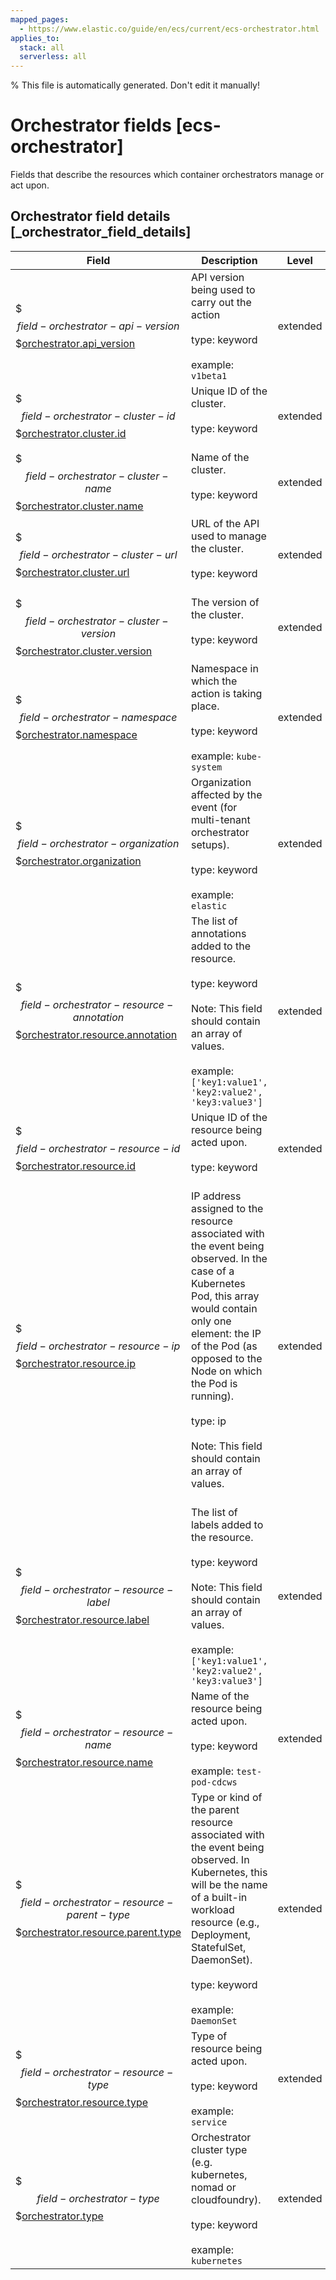 ```yaml
---
mapped_pages:
  - https://www.elastic.co/guide/en/ecs/current/ecs-orchestrator.html
applies_to:
  stack: all
  serverless: all
---
```

% This file is automatically generated. Don't edit it manually!

# Orchestrator fields [ecs-orchestrator]

Fields that describe the resources which container orchestrators manage or act upon.

## Orchestrator field details [_orchestrator_field_details]

| Field | Description | Level |
| --- | --- | --- |
| $$$field-orchestrator-api-version$$$[orchestrator.api_version](#field-orchestrator-api-version) | API version being used to carry out the action<br><br>type: keyword<br><br>example: `v1beta1`<br> | extended |
| $$$field-orchestrator-cluster-id$$$[orchestrator.cluster.id](#field-orchestrator-cluster-id) | Unique ID of the cluster.<br><br>type: keyword<br><br> | extended |
| $$$field-orchestrator-cluster-name$$$[orchestrator.cluster.name](#field-orchestrator-cluster-name) | Name of the cluster.<br><br>type: keyword<br><br> | extended |
| $$$field-orchestrator-cluster-url$$$[orchestrator.cluster.url](#field-orchestrator-cluster-url) | URL of the API used to manage the cluster.<br><br>type: keyword<br><br> | extended |
| $$$field-orchestrator-cluster-version$$$[orchestrator.cluster.version](#field-orchestrator-cluster-version) | The version of the cluster.<br><br>type: keyword<br><br> | extended |
| $$$field-orchestrator-namespace$$$[orchestrator.namespace](#field-orchestrator-namespace) | Namespace in which the action is taking place.<br><br>type: keyword<br><br>example: `kube-system`<br> | extended |
| $$$field-orchestrator-organization$$$[orchestrator.organization](#field-orchestrator-organization) | Organization affected by the event (for multi-tenant orchestrator setups).<br><br>type: keyword<br><br>example: `elastic`<br> | extended |
| $$$field-orchestrator-resource-annotation$$$[orchestrator.resource.annotation](#field-orchestrator-resource-annotation) | The list of annotations added to the resource.<br><br>type: keyword<br><br>Note: This field should contain an array of values.<br><br>example: `['key1:value1', 'key2:value2', 'key3:value3']`<br> | extended |
| $$$field-orchestrator-resource-id$$$[orchestrator.resource.id](#field-orchestrator-resource-id) | Unique ID of the resource being acted upon.<br><br>type: keyword<br><br> | extended |
| $$$field-orchestrator-resource-ip$$$[orchestrator.resource.ip](#field-orchestrator-resource-ip) | IP address assigned to the resource associated with the event being observed. In the case of a Kubernetes Pod, this array would contain only one element: the IP of the Pod (as opposed to the Node on which the Pod is running).<br><br>type: ip<br><br>Note: This field should contain an array of values.<br><br> | extended |
| $$$field-orchestrator-resource-label$$$[orchestrator.resource.label](#field-orchestrator-resource-label) | The list of labels added to the resource.<br><br>type: keyword<br><br>Note: This field should contain an array of values.<br><br>example: `['key1:value1', 'key2:value2', 'key3:value3']`<br> | extended |
| $$$field-orchestrator-resource-name$$$[orchestrator.resource.name](#field-orchestrator-resource-name) | Name of the resource being acted upon.<br><br>type: keyword<br><br>example: `test-pod-cdcws`<br> | extended |
| $$$field-orchestrator-resource-parent-type$$$[orchestrator.resource.parent.type](#field-orchestrator-resource-parent-type) | Type or kind of the parent resource associated with the event being observed. In Kubernetes, this will be the name of a built-in workload resource (e.g., Deployment, StatefulSet, DaemonSet).<br><br>type: keyword<br><br>example: `DaemonSet`<br> | extended |
| $$$field-orchestrator-resource-type$$$[orchestrator.resource.type](#field-orchestrator-resource-type) | Type of resource being acted upon.<br><br>type: keyword<br><br>example: `service`<br> | extended |
| $$$field-orchestrator-type$$$[orchestrator.type](#field-orchestrator-type) | Orchestrator cluster type (e.g. kubernetes, nomad or cloudfoundry).<br><br>type: keyword<br><br>example: `kubernetes`<br> | extended |


